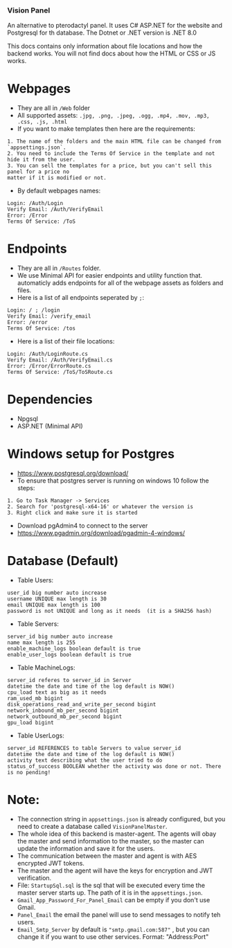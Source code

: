 ### Vision Panel
An alternative to pterodactyl panel. 
It uses C# ASP.NET for the website and Postgresql for th database.
The Dotnet or .NET version is .NET 8.0

This docs contains only information about file locations and how the backend works.
You will not find docs about how the HTML or CSS or JS works.

# Webpages
- They are all in `/Web` folder
- All supported assets:
`.jpg, .png, .jpeg, .ogg, .mp4, .mov, .mp3, .css, .js, .html`
- If you want to make templates then here are the requirements:
```
1. The name of the folders and the main HTML file can be changed from `appsettings.json`.
2. You need to include the Terms Of Service in the template and not hide it from the user.
3. You can sell the templates for a price, but you can't sell this panel for a price no
matter if it is modified or not.
```
- By default webpages names:
```
Login: /Auth/Login
Verify Email: /Auth/VerifyEmail
Error: /Error
Terms Of Service: /ToS
```

# Endpoints
- They are all in `/Routes` folder.
- We use Minimal API for easier endpoints and utility function that.
 automaticly adds endpoints for all of the webpage assets as folders and files.
- Here is a list of all endpoints seperated by `;`:
```
Login: / ; /login
Verify Email: /verify_email
Error: /error
Terms Of Service: /tos
```
- Here is a list of their file locations:
```
Login: /Auth/LoginRoute.cs
Verify Email: /Auth/VerifyEmail.cs
Error: /Error/ErrorRoute.cs
Terms Of Service: /ToS/ToSRoute.cs
```

# Dependencies
- Npgsql
- ASP.NET (Minimal API)

# Windows setup for Postgres
- https://www.postgresql.org/download/
- To ensure that postgres server is running on windows 10 follow the steps:
```
1. Go to Task Manager -> Services
2. Search for 'postgresql-x64-16' or whatever the version is
3. Right click and make sure it is started
```
- Download pgAdmin4 to connect to the server
- https://www.pgadmin.org/download/pgadmin-4-windows/

# Database (Default)
- Table Users:
```
user_id big number auto increase
username UNIQUE max length is 30
email UNIQUE max length is 100
password is not UNIQUE and long as it needs  (it is a SHA256 hash)
```

- Table Servers:
```
server_id big number auto increase
name max length is 255
enable_machine_logs boolean default is true
enable_user_logs boolean default is true
```

- Table MachineLogs:
```
server_id referes to server_id in Server
datetime the date and time of the log default is NOW()
cpu_load text as big as it needs
ram_used_mb bigint
disk_operations_read_and_write_per_second bigint
network_inbound_mb_per_second bigint
network_outbound_mb_per_second bigint
gpu_load bigint
```

- Table UserLogs:
```
server_id REFERENCES to table Servers to value server_id
datetime the date and time of the log default is NOW()
activity text describing what the user tried to do
status_of_success BOOLEAN whether the activity was done or not. There is no pending!
```

# Note: 
- The connection string in `appsettings.json` is already configured, but you need to create a database called `VisionPanelMaster`.
- The whole idea of this backend is master-agent. The agents will obay the master and send information to the master, so the master can update the information and save it for the users.
- The communication between the master and agent is with AES encrypted JWT tokens.
- The master and the agent will have the keys for encryption and JWT verification.
- File: `StartupSql.sql` is the sql that will be executed every time the master server starts up. The path of it is in the `appsettings.json`.
- `Gmail_App_Password_For_Panel_Email` can be empty if you don't use Gmail.
- `Panel_Email` the email the panel will use to send messages to notify teh users.
- `Email_Smtp_Server` by default is `"smtp.gmail.com:587"` , 
   but you can change it if you want to use other services. Format: "Address:Port"